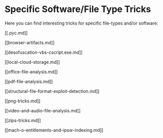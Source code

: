 # Specific Software/File Type Tricks

Here you can find interesting tricks for specific file-types and/or software:

[[.pyc.md]]

[[browser-artifacts.md]]

[[desofuscation-vbs-cscript.exe.md]]

[[local-cloud-storage.md]]

[[office-file-analysis.md]]

[[pdf-file-analysis.md]]

[[structural-file-format-exploit-detection.md]]

[[png-tricks.md]]

[[video-and-audio-file-analysis.md]]

[[zips-tricks.md]]

[[mach-o-entitlements-and-ipsw-indexing.md]]

